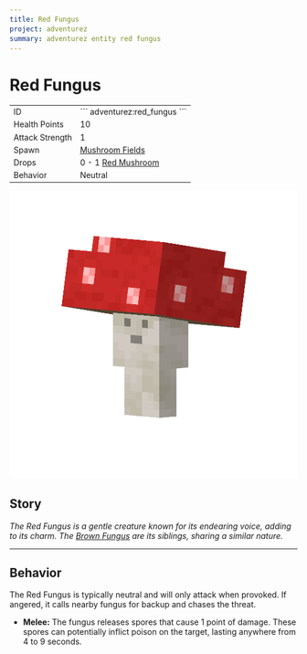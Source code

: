 ```yaml
---
title: Red Fungus
project: adventurez
summary: adventurez entity red fungus
---
```

# Red Fungus
<div class="combi">
<div class="divthing">
<table class="tablething">
    <tbody>
        <tr>
            <td class="first-column">ID</td>
            <td class="second-column">
            ```
            adventurez:red_fungus
            ```
            </td>
        </tr>
        <tr id="linear-top">
            <td class="first-column">Health Points</td>
            <td class="second-column">10</td>
        </tr>
        <tr id="linear-top">
            <td class="first-column">Attack Strength</td>
            <td class="second-column">1</td>
        </tr>
        <tr id="linear-top">
            <td class="first-column">Spawn</td>
            <td class="second-column"><a href="https://minecraft.fandom.com/wiki/Mushroom_Fields" target="_blank">Mushroom Fields</a></td>
        </tr>
        <tr id="linear-top">
            <td class="first-column">Drops</td>
            <td class="second-column">0 - 1 <a href="https://minecraft.fandom.com/wiki/Mushroom" target="_blank">Red Mushroom</a></td>
        </tr>
        <tr id="linear-top">
            <td class="first-column">Behavior</td>
            <td class="second-column">Neutral</td>
        </tr>
    </tbody>
</table>
</div>
<div class="div-img-center">
<img src="../../../../assets/adventurez/entities/red_fungus.png" loading="lazy" />
</div>
</div>

## Story

*The Red Fungus is a gentle creature known for its endearing voice, adding to its charm. The <a href="../Brown_Fungus/">Brown Fungus</a> are its siblings, sharing a similar nature.*

---

## Behavior

The Red Fungus is typically neutral and will only attack when provoked. If angered, it calls nearby fungus for backup and chases the threat.

* **Melee:** The fungus releases spores that cause 1 point of damage. These spores can potentially inflict poison on the target, lasting anywhere from 4 to 9 seconds.